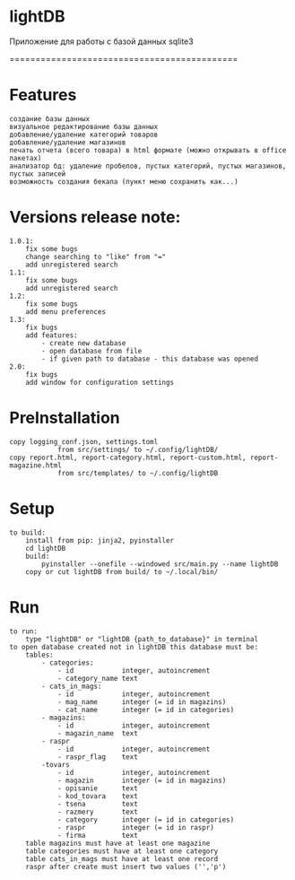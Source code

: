 lightDB
=======

Приложение для работы с базой данных sqlite3

============================================

Features
========

    создание базы данных
    визуальное редактирование базы данных
    добавление/удаление категорий товаров
    добавление/удаление магазинов
    печать отчета (всего товара) в html формате (можно открывать в office пакетах)
    анализатор бд: удаление пробелов, пустых категорий, пустых магазинов, пустых записей
    возможность создания бекапа (пункт меню сохранить как...)

Versions release note:
======================

    1.0.1:
        fix some bugs
        change searching to "like" from "="
        add unregistered search
    1.1:
        fix some bugs
        add unregistered search
    1.2:
        fix some bugs
        add menu preferences
    1.3:
        fix bugs
        add features:
            - create new database
            - open database from file
            - if given path to database - this database was opened
    2.0:
        fix bugs
        add window for configuration settings

PreInstallation
===============

    copy logging_conf.json, settings.toml
                from src/settings/ to ~/.config/lightDB/
    copy report.html, report-category.html, report-custom.html, report-magazine.html
                from src/templates/ to ~/.config/lightDB
    
Setup
=====

    to build:
        install from pip: jinja2, pyinstaller
        cd lightDB
        build:
            pyinstaller --onefile --windowed src/main.py --name lightDB
        copy or cut lightDB from build/ to ~/.local/bin/

Run
====
    
    to run:
        type "lightDB" or "lightDB {path_to_database}" in terminal
    to open database created not in lightDB this database must be:
        tables:
            - categories:
                - id            integer, autoincrement
                - category_name text
            - cats_in_mags:
                - id            integer, autoincrement
                - mag_name      integer (= id in magazins)
                - cat_name      integer (= id in categories)
            - magazins:
                - id            integer, autoincrement
                - magazin_name  text
            - raspr
                - id            integer, autoincrement
                - raspr_flag    text
            -tovars
                - id            integer, autoincrement
                - magazin       integer (= id in magazins)
                - opisanie      text
                - kod_tovara    text
                - tsena         text
                - razmery       text
                - category      integer (= id in categories)
                - raspr         integer (= id in raspr)
                - firma         text
        table magazins must have at least one magazine
        table categories must have at least one category
        table cats_in_mags must have at least one record
        raspr after create must insert two values ('','р')